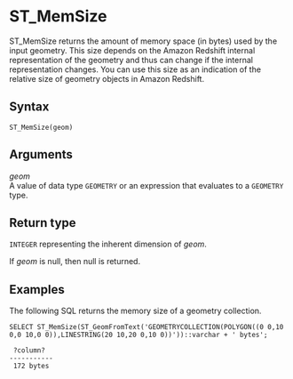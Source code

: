 # ST\_MemSize<a name="ST_MemSize-function"></a>

ST\_MemSize returns the amount of memory space \(in bytes\) used by the input geometry\. This size depends on the Amazon Redshift internal representation of the geometry and thus can change if the internal representation changes\. You can use this size as an indication of the relative size of geometry objects in Amazon Redshift\. 

## Syntax<a name="ST_MemSize-function-syntax"></a>

```
ST_MemSize(geom)
```

## Arguments<a name="ST_MemSize-function-arguments"></a>

 *geom*   
A value of data type `GEOMETRY` or an expression that evaluates to a `GEOMETRY` type\. 

## Return type<a name="ST_MemSize-function-return"></a>

`INTEGER` representing the inherent dimension of *geom*\. 

If *geom* is null, then null is returned\. 

## Examples<a name="ST_MemSize-function-examples"></a>

The following SQL returns the memory size of a geometry collection\. 

```
SELECT ST_MemSize(ST_GeomFromText('GEOMETRYCOLLECTION(POLYGON((0 0,10 0,0 10,0 0)),LINESTRING(20 10,20 0,10 0))'))::varchar + ' bytes';
```

```
 ?column?  
-----------
 172 bytes
```